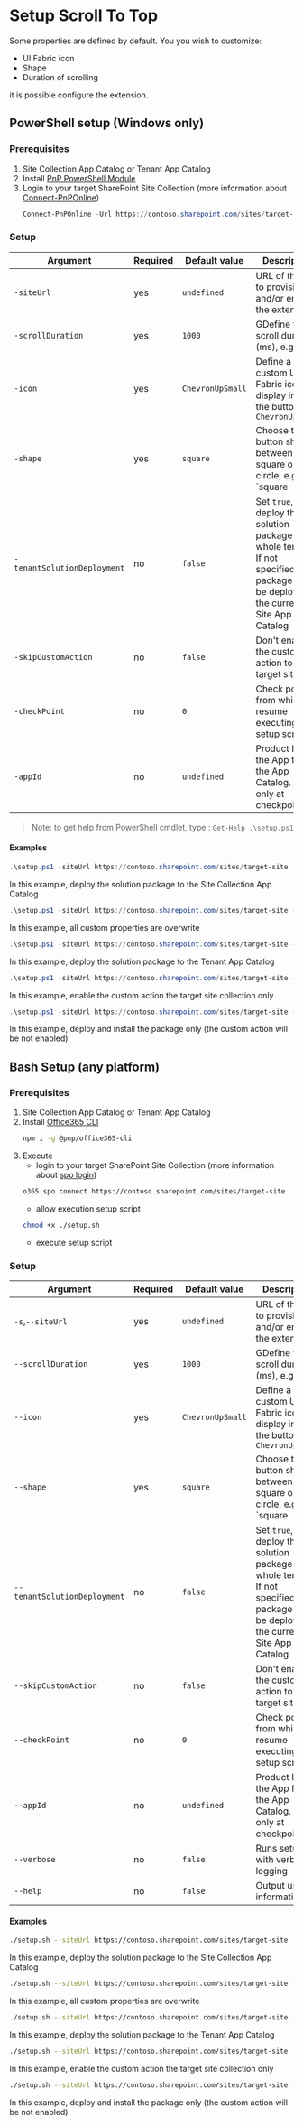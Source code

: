 # Setup Scroll To Top

Some properties are defined by default. You you wish to customize:

* UI Fabric icon
* Shape
* Duration of scrolling

it is possible configure the extension.

## PowerShell setup (Windows only)

### Prerequisites

1. Site Collection App Catalog or Tenant App Catalog
2. Install [PnP PowerShell Module](https://github.com/SharePoint/PnP-PowerShell/releases)
3. Login to your target SharePoint Site Collection (more information about [Connect-PnPOnline](https://docs.microsoft.com/en-us/powershell/module/sharepoint-pnp/connect-pnponline))
    ```powershell
    Connect-PnPOnline -Url https://contoso.sharepoint.com/sites/target-site
    ```

### Setup

| Argument | Required | Default value | Description |
|----------|----------|---------------|-------------|
|`-siteUrl`|yes|`undefined`|URL of the site to provision and/or enable the extension|
|`-scrollDuration`|yes|`1000`|GDefine the scroll duration (ms), e.g. `1000`|
|`-icon`|yes|`ChevronUpSmall`|Define a custom UI Fabric icon display in to the button, e.g. `ChevronUpSmall`|
|`-shape`|yes|`square`|Choose the button shape between square or circle, e.g. `square|circle`|
|`-tenantSolutionDeployment`|no|`false`|Set `true`, to deploy the solution package to the whole tenant. If not specified, the package will be deployed to the current Site App Catalog|
|`-skipCustomAction`|no|`false`|Don't enable the custom action to the target site|
|`-checkPoint`|no|`0`|Check point from which to resume executing the setup script|
|`-appId`|no|`undefined`|Product ID of the App from the App Catalog. Use only at checkpoint `200`|

> Note: to get help from PowerShell cmdlet, type : `Get-Help .\setup.ps1`

#### Examples

```powershell
.\setup.ps1 -siteUrl https://contoso.sharepoint.com/sites/target-site
```
In this example, deploy the solution package to the Site Collection App Catalog

```powershell
.\setup.ps1 -siteUrl https://contoso.sharepoint.com/sites/target-site -scrollDuration 500 -icon "Up" -shape "circle"
```
In this example, all custom properties are overwrite

```powershell
.\setup.ps1 -siteUrl https://contoso.sharepoint.com/sites/target-site -tenantSolutionDeployment
```
In this example, deploy the solution package to the Tenant App Catalog

```powershell
.\setup.ps1 -siteUrl https://contoso.sharepoint.com/sites/target-site -checkPoint 300
```
In this example, enable the custom action the target site collection only

```powershell
.\setup.ps1 -siteUrl https://contoso.sharepoint.com/sites/target-site -skipCustomAction
```
In this example, deploy and install the package only (the custom action will be not enabled)

## Bash Setup (any platform)

### Prerequisites

1. Site Collection App Catalog or Tenant App Catalog
2. Install [Office365 CLI](https://pnp.github.io/office365-cli/user-guide/installing-cli)
    ```bash
    npm i -g @pnp/office365-cli
    ```
3. Execute
    * login to your target SharePoint Site Collection (more information about [spo login](https://pnp.github.io/office365-cli/cmd/spo/login))
    ```bash
    o365 spo connect https://contoso.sharepoint.com/sites/target-site
    ```
    * allow execution setup script
    ```bash
    chmod +x ./setup.sh
    ```
    * execute setup script

### Setup

| Argument | Required | Default value | Description |
|----------|----------|---------------|-------------|
|`-s`,`--siteUrl`|yes|`undefined`|URL of the site to provision and/or enable the extension|
|`--scrollDuration`|yes|`1000`|GDefine the scroll duration (ms), e.g. `1000`|
|`--icon`|yes|`ChevronUpSmall`|Define a custom UI Fabric icon display in to the button, e.g. `ChevronUpSmall`|
|`--shape`|yes|`square`|Choose the button shape between square or circle, e.g. `square|circle`|
|`--tenantSolutionDeployment`|no|`false`|Set `true`, to deploy the solution package to the whole tenant. If not specified, the package will be deployed to the current Site App Catalog|
|`--skipCustomAction`|no|`false`|Don't enable the custom action to the target site|
|`--checkPoint`|no|`0`|Check point from which to resume executing the setup script|
|`--appId`|no|`undefined`|Product ID of the App from the App Catalog. Use only at checkpoint `200`|
|`--verbose`|no|`false`|Runs setup with verbose logging|
|`--help`|no|`false`|Output usage information|

#### Examples

```bash
./setup.sh --siteUrl https://contoso.sharepoint.com/sites/target-site
```
In this example, deploy the solution package to the Site Collection App Catalog

```bash
./setup.sh --siteUrl https://contoso.sharepoint.com/sites/target-site --scrollDuration 500 --icon "Up" --shape "circle"
```
In this example, all custom properties are overwrite

```bash
./setup.sh --siteUrl https://contoso.sharepoint.com/sites/target-site --tenantSolutionDeployment
```
In this example, deploy the solution package to the Tenant App Catalog

```bash
./setup.sh --siteUrl https://contoso.sharepoint.com/sites/target-site --checkPoint 300
```
In this example, enable the custom action the target site collection only

```bash
./setup.sh --siteUrl https://contoso.sharepoint.com/sites/target-site --skipCustomAction
```
In this example, deploy and install the package only (the custom action will be not enabled)
